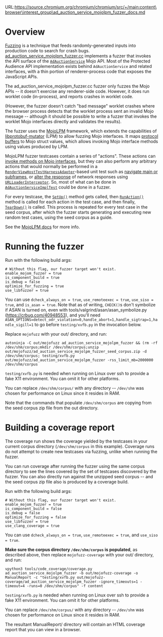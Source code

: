 URL:https://source.chromium.org/chromium/chromium/src/+/main:content\browser\interest_group\ad_auction_service_mojolpm_fuzzer_docs.md
# Overview

[Fuzzing] is a technique that feeds randomly-generated inputs into production
code to search for crash bugs. [ad_auction_service_mojolpm_fuzzer.cc] implements
a fuzzer that invokes the API surface of the [`AdAuctionService`] Mojo API. Most
of the Protected Audience API implementation exists behind `AdAuctionService`
and related interfaces, with a thin portion of renderer-process code that
exposes the JavaScript APIs.

The ad_auction_service_mojolpm_fuzzer.cc fuzzer only fuzzes the Mojo APIs -- it
doesn't exercise any renderer-side code. However, it does run worklet code
(in-process), and reports crashes in worklet code.

(However, the fuzzer doesn't catch "bad message" worklet crashes where the
browser process detects that the worklet process sent an invalid Mojo message --
although it should be possible to write a fuzzer that invokes the worklet Mojo
interfaces directly and validates the results).

The fuzzer uses the [MojoLPM] framework, which extends the capabilities of
[libprotobuf-mutator] (LPM) to allow fuzzing Mojo interfaces. It maps [protocol
buffers] to Mojo struct values, which allows invoking Mojo interface methods
using values produced by LPM.

MojoLPM fuzzer testcases contain a series of "actions". These actions can
[invoke methods on Mojo interfaces], but they can also perform any arbitrary
actions that would normally be performed in a
[`RenderViewHostTestHarnessAdapter`]-based unit test such as [navigate main or
subframes], or [alter the response] of network responses using
[`URLLoaderInterceptor`]. So, most of what can be done in
[`AdAuctionServiceImplTest`] could be done in a fuzzer.

For every testcase, the [`SetUp()`] method gets called, then [`RunAction()`]
method is called for each action in the test case, and then finally,
[`TearDown()`] is called. This process is repeated for every test case in the
seed corpus, after which the fuzzer starts generating and executing new random
test cases, using the seed corpus as a guide.

See the [MojoLPM docs] for more info.

# Running the fuzzer

Run with the following build args:

```
# Without this flag, our fuzzer target won't exist.
enable_mojom_fuzzer = true
is_component_build = true
is_debug = false
optimize_for_fuzzing = true
use_libfuzzer = true
```

You can use `dcheck_always_on = true`, `use_remoteexec = true`, `use_siso =
true`, and `is_asan = true`. Note that as of writing, `CHECK()`s don't symbolize
if ASAN is turned on, even with tools/valgrind/asan/asan_symbolize.py
(https://crbug.com/40948553), and you'll need
`ASAN_OPTIONS=detect_odr_violation=0,handle_abort=1,handle_sigtrap=1,handle_sigill=1`
to go before `testing/xvfb.py` in the invocation below.

Replace `mojofuzz` with your out/ directory, and run:

`autoninja -C out/mojofuzz ad_auction_service_mojolpm_fuzzer && (rm -rf
/dev/shm/corpus;mkdir /dev/shm/corpus;unzip
out/mojofuzz/ad_auction_service_mojolpm_fuzzer_seed_corpus.zip -d
/dev/shm/corpus; testing/xvfb.py out/mojofuzz/ad_auction_service_mojolpm_fuzzer
-rss_limit_mb=2000000  /dev/shm/corpus`

`testing/xvfb.py` is needed when running on Linux over ssh to provide a fake X11
environment. You can omit it for other platforms.

You can replace `/dev/shm/corpus/` with any directory -- `/dev/shm` was chosen
for performance on Linux since it resides in RAM.

Note that the commands that populate `/dev/shm/corpus` are copying from the seed
corpus zip file from the out directory.

# Building a coverage report

The coverage run shows the coverage yielded by the testcases in your current
corpus directory (`/dev/shm/corpus` in this example). Coverage runs do not
attempt to create new testcases via fuzzing, unlike when running the fuzzer.

You can run coverage after running the fuzzer using the same corpus directory to
see the lines covered by the set of testcases discovered by the fuzzer. You can
also directly run against the unzipped seed corpus -- and the seed corpus zip
file also is produced by a coverage build.

Run with the following build args:

```
# Without this flag, our fuzzer target won't exist.
enable_mojom_fuzzer = true
is_component_build = false
is_debug = false
optimize_for_fuzzing = false
use_libfuzzer = true
use_clang_coverage = true
```

You can use `dcheck_always_on = true`, `use_remoteexec = true`, and
`use_siso = true`.

**Make sure the corpus directory `/dev/shm/corpus` is populated**, as described
above, then replace `mojofuzz-coverage` with your out/ directory, and run:

`vpython3 tools/code_coverage/coverage.py ad_auction_service_mojolpm_fuzzer -b
out/mojofuzz-coverage -o ManualReport -c "testing/xvfb.py
out/mojofuzz-coverage/ad_auction_service_mojolpm_fuzzer -ignore_timeouts=1
-timeout=4 -runs=0 /dev/shm/corpus" -f content`

`testing/xvfb.py` is needed when running on Linux over ssh to provide a fake X11
environment. You can omit it for other platforms.

You can replace `/dev/shm/corpus/` with any directory -- `/dev/shm` was chosen
for performance on Linux since it resides in RAM.

The resultant ManualReport/ directory will contain an HTML coverage report that
you can view in a browser.

[Fuzzing]: https://chromium.googlesource.com/chromium/src/+/main/testing/libfuzzer/README.md
[ad_auction_service_mojolpm_fuzzer.cc]: https://source.chromium.org/chromium/chromium/src/+/main:content/browser/interest_group/ad_auction_service_mojolpm_fuzzer.cc
[`AdAuctionService`]: https://source.chromium.org/chromium/chromium/src/+/main:third_party/blink/public/mojom/interest_group/ad_auction_service.mojom
[MojoLPM]: https://chromium.googlesource.com/chromium/src/+/main/mojo/docs/mojolpm.md
[libprotobuf-mutator]: https://chromium.googlesource.com/chromium/src/+/main/testing/libfuzzer/libprotobuf-mutator.md
[protocol buffers]: https://protobuf.dev/
[invoke methods on Mojo interfaces]: https://source.chromium.org/chromium/chromium/src/+/main:content/browser/interest_group/ad_auction_service_mojolpm_fuzzer.proto;l=49;drc=fc326be1f824cf5d3e20eb94b9e800457bf96d61
[`RenderViewHostTestHarnessAdapter`]: https://source.chromium.org/chromium/chromium/src/+/main:content/public/test/test_renderer_host.h?q=class:%5CbRenderViewHostTestHarness%5Cb
[navigate main or subframes]: https://source.chromium.org/chromium/chromium/src/+/main:content/browser/interest_group/ad_auction_service_mojolpm_fuzzer.cc;l=380;drc=fc326be1f824cf5d3e20eb94b9e800457bf96d61
[alter the response]: https://source.chromium.org/chromium/chromium/src/+/main:content/browser/interest_group/ad_auction_service_mojolpm_fuzzer.proto;l=48;drc=fc326be1f824cf5d3e20eb94b9e800457bf96d61
[`URLLoaderInterceptor`]: https://source.chromium.org/search?q=class:%5CbURLLoaderInterceptor%5Cb
[`AdAuctionServiceImplTest`]: https://source.chromium.org/search?q=class:%5CbAdAuctionServiceImplTest%5Cb
[`SetUp()`]: https://source.chromium.org/chromium/chromium/src/+/main:content/browser/interest_group/ad_auction_service_mojolpm_fuzzer.cc;l=368;drc=fc326be1f824cf5d3e20eb94b9e800457bf96d61
[`RunAction()`]: https://source.chromium.org/chromium/chromium/src/+/main:content/browser/interest_group/ad_auction_service_mojolpm_fuzzer.cc;l=311;drc=fc326be1f824cf5d3e20eb94b9e800457bf96d61
[`TearDown()`]: https://source.chromium.org/chromium/chromium/src/+/main:content/browser/interest_group/ad_auction_service_mojolpm_fuzzer.cc;l=398;drc=fc326be1f824cf5d3e20eb94b9e800457bf96d61
[MojoLPM docs]: https://chromium.googlesource.com/chromium/src/+/main/mojo/docs/mojolpm.md